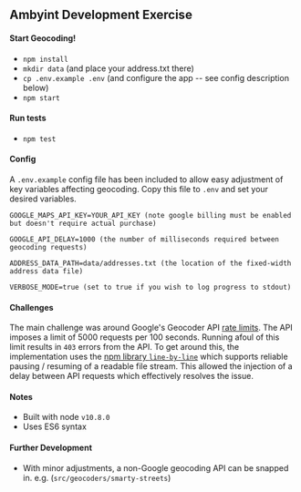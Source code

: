 ## Ambyint Development Exercise

#### Start Geocoding!

- `npm install`
- `mkdir data` (and place your address.txt there)
- `cp .env.example .env` (and configure the app -- see config description below)
- `npm start`

#### Run tests

- `npm test`

#### Config

A `.env.example` config file has been included to allow easy adjustment of key variables affecting geocoding. Copy this file to `.env` and set your desired variables.

```
GOOGLE_MAPS_API_KEY=YOUR_API_KEY (note google billing must be enabled but doesn't require actual purchase)

GOOGLE_API_DELAY=1000 (the number of milliseconds required between geocoding requests)

ADDRESS_DATA_PATH=data/addresses.txt (the location of the fixed-width address data file)

VERBOSE_MODE=true (set to true if you wish to log progress to stdout)
```

#### Challenges

The main challenge was around Google's Geocoder API [rate limits](https://developers.google.com/maps/documentation/geocoding/usage-and-billing). The API imposes a limit of 5000 requests per 100 seconds. Running afoul of this limit results in `403` errors from the API. To get around this, the implementation uses the [npm library `line-by-line`](https://www.npmjs.com/package/line-by-line) which supports reliable pausing / resuming of a readable file stream. This allowed the injection of a delay between API requests which effectively resolves the issue.

#### Notes

- Built with node `v10.8.0`
- Uses ES6 syntax

#### Further Development

- With minor adjustments, a non-Google geocoding API can be snapped in. e.g. (`src/geocoders/smarty-streets`)
